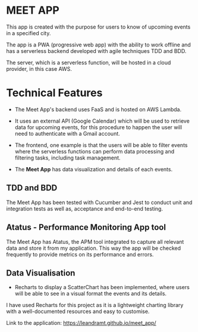 # MEET APP

This app is created with the purpose for users to know of upcoming events in a specified city. 

The app is a PWA (progressive web app) with the ability to work offline and has a serverless backend developed with agile techniques TDD and BDD.

The server, which is a serverless function, will be hosted in a cloud provider, in this case AWS.

# Technical Features

- The Meet App's backend uses FaaS and is hosted on AWS Lambda.
- It uses an external API (Google Calendar) which will be used to retrieve data for upcoming events, for this procedure to happen the user will need to authenticate with a Gmail account.

- The frontend, one example is that the users will be able to filter events where the serverless functions can perform data processing and filtering tasks, including task management. 
- The **Meet App** has data visualization and details of each events.

## TDD and BDD 

The Meet App has been tested with Cucumber and Jest to conduct unit and integration tests as well as, acceptance and end-to-end testing. 

## Atatus - Performance Monitoring App tool

The Meet App has Atatus, the APM tool integrated to capture all relevant data and store it from my application. This way the app will be checked frequently to provide metrics on its performance and errors. 

## Data Visualisation

- Recharts to display a ScatterChart has been implemented, where users will be able to see in a visual format the events and its details.

I have used Recharts for this project as it is a lightweight charting library with a well-documented resources and easy to customise.

Link to the application: https://leandramt.github.io/meet_app/
